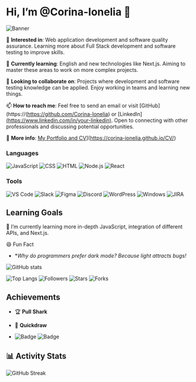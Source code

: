 # Hi, I’m @Corina-Ionelia 👋
![Banner](https://img.shields.io/badge/-Welcome%20to%20My%20GitHub%20Profile!-2B2D34?style=flat&logo=github&logoColor=white)




👀 **Interested in**: Web application development and software quality assurance. Learning more about Full Stack development and software testing to improve skills.

🌱 **Currently learning**: English and new technologies like Next.js. Aiming to master these areas to work on more complex projects.

💞️ **Looking to collaborate on**: Projects where development and software testing knowledge can be applied. Enjoy working in teams and learning new things.

📫 **How to reach me**: Feel free to send an email or visit [GitHub](https://(https://github.com/Corina-Ionelia) or [LinkedIn][(https://www.linkedin.com/in/your-linkedin)](https://www.linkedin.com/in/corina-gavrila/). Open to connecting with other professionals and discussing potential opportunities.

📄 **More info**: [My Portfolio and CV]([https://your-portfolio-link.com)](https://corina-ionelia.github.io/CV/)

### Languages

![JavaScript](https://img.shields.io/badge/-JavaScript-F7DF1E?style=flat&logo=javascript&logoColor=black)
![CSS](https://img.shields.io/badge/-CSS-1572B6?style=flat&logo=css3&logoColor=white)
![HTML](https://img.shields.io/badge/-HTML-E34F26?style=flat&logo=html5&logoColor=white)
![Node.js](https://img.shields.io/badge/-Node.js-339933?style=flat&logo=node.js&logoColor=white)
![React](https://img.shields.io/badge/-React-61DAFB?style=flat&logo=react&logoColor=white)


### Tools

![VS Code](https://img.shields.io/badge/-VS%20Code-007ACC?style=flat&logo=visual-studio-code&logoColor=white)
![Slack](https://img.shields.io/badge/-Slack-4A154B?style=flat&logo=slack&logoColor=white)
![Figma](https://img.shields.io/badge/-Figma-F24E1E?style=flat&logo=figma&logoColor=white)
![Discord](https://img.shields.io/badge/-Discord-5865F2?style=flat&logo=discord&logoColor=white)
![WordPress](https://img.shields.io/badge/-WordPress-21759B?style=flat&logo=wordpress&logoColor=white)
![Windows](https://img.shields.io/badge/-Windows-0078D6?style=flat&logo=windows&logoColor=white)
![JIRA](https://img.shields.io/badge/-JIRA-0052CC?style=flat&logo=jira&logoColor=white)

## Learning Goals
📖 I’m currently learning more in-depth JavaScript, integration of different APIs, and Next.js.

😄 Fun Fact
- **Why do programmers prefer dark mode? Because light attracts bugs!*


![GitHub stats](https://github-readme-stats.vercel.app/api?username=Corina-Ionelia&show_icons=true&hide_title=true&hide=prs&count_private=true)





![Top Langs](https://github-readme-stats.vercel.app/api/top-langs/?username=Corina-Ionelia&layout=compact)
![Followers](https://img.shields.io/github/followers/Corina-Ionelia?style=social)
![Stars](https://img.shields.io/github/stars/Corina-Ionelia/YOUR_REPOSITORY?style=social)
![Forks](https://img.shields.io/github/forks/Corina-Ionelia/YOUR_REPOSITORY?style=social)

## Achievements

- 🏆 **Pull Shark**
- 🏅 **Quickdraw**

- ![Badge](https://img.shields.io/badge/Contribution-Event%20Name-brightgreen)
![Badge](https://img.shields.io/badge/Certification-Certification%20Name-blue)


## 📊 Activity Stats
![GitHub Streak](https://github-readme-streak-stats.herokuapp.com/?user=Corina-Ionelia&theme=dark)












